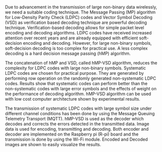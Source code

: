 Due to advancement in the transmission of large non-binary data wirelessly, we need a suitable coding technique. The Message Passing (MP) algorithm for Low-Density Parity Check (LDPC) codes and Vector Symbol Decoding (VSD) as verification based decoding technique are powerful decoding technique. Verification-based decoding allows for simple packet level encoding and decoding algorithms. LDPC codes have received increased attention over recent years and are already equipped with efficient soft-decision encoding and decoding. However, for large non-binary symbols, soft-decision decoding is too complex for practical use. A less complex decoding is a hard decision message passing (hMP) algorithm.

The concatenation of hMP and VSD, called hMP-VSD algorithm, reduces the complexity for LDPC codes with large non-binary symbols. Systematic LDPC codes are chosen for practical purpose. They are generated by performing row operation on the randomly generated non-systematic LDPC codes. Results show that systematic codes can perform better than the non-systematic codes with large error symbols and the effects of weight on the performance of decoding algorithm. hMP-VSD algorithm can be used with low cost computer architecture shown by experimental results.
 
The transmission of systematic LDPC codes with large symbol size under different channel conditions has been done by using the Message Queuing Telemetry Transport (MQTT). hMP-VSD is used as the decoder which decodes and corrects the errors detected in the transmitted data. Image data is used for encoding, transmitting and decoding. Both encoder and decoder are implemented on the Raspberry pi (R-pi) board and the transmission is done by using the Wi-Fi module. Encoded and Decoded images are shown to easily visualize the results.
